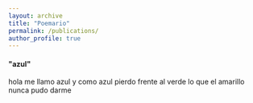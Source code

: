 ```yaml
---
layout: archive
title: "Poemario"
permalink: /publications/
author_profile: true
---
```



<h4>"azul"</h4>
hola me llamo azul 
y como azul pierdo frente al verde
lo que el amarillo nunca pudo darme
